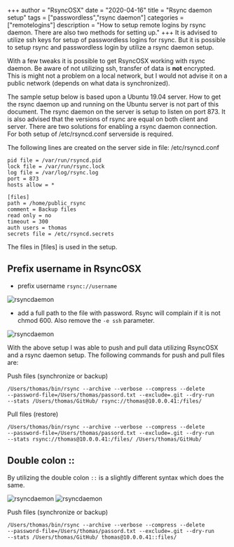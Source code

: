 +++
author = "RsyncOSX"
date = "2020-04-16"
title =  "Rsync daemon setup"
tags = ["passwordless","rsync daemon"]
categories = ["remotelogins"]
description = "How to setup remote logins by rsync daemon. There are also two methods for setting up."
+++
It is advised to utilize ssh keys for setup of passwordless logins for rsync. But it is possible to setup rsync and passwordless login by utilize a rsync daemon setup.

With a few tweaks it is possible to get RsyncOSX working with rsync daemon. Be aware of not utilizing ssh, transfer of data is **not** encrypted. This is might not a problem on a local network, but I would not advise it on a public network (depends on what data is synchronized).

The sample setup below is based upon a Ubuntu 19.04 server. How to get the rsync daemon up and running on the Ubuntu server is not part of this document. The rsync daemon on the server is setup to listen on port 873. It is also advised that the versions of rsync are equal on both client and server. There are two solutions for enabling a rsync daemon connection. For both setup of /etc/rsyncd.conf serverside is required.

The following lines are created on the server side in file: /etc/rsyncd.conf
```
pid file = /var/run/rsyncd.pid
lock file = /var/run/rsync.lock
log file = /var/log/rsync.log
port = 873
hosts allow = *
```
```
[files]
path = /home/public_rsync
comment = Backup files
read only = no
timeout = 300
auth users = thomas
secrets file = /etc/rsyncd.secrets
```

The files in [files] is used in the setup.

## Prefix username in RsyncOSX

- prefix username `rsync://username`

![rsyncdaemon](/images/RsyncOSX/master/rsyncdaemon/rsyncdaemon1.png)

- add a full path to the file with password. Rsync will complain if it is not chmod 600. Also remove the `-e ssh` parameter.

![rsyncdaemon](/images/RsyncOSX/master/rsyncdaemon/rsyncdaemon2.png)

With the above setup I was able to push and pull data utilizing RsyncOSX and a rsync daemon setup. The following commands for push and pull files are:

Push files (synchronize or backup)
```
/Users/thomas/bin/rsync --archive --verbose --compress --delete
--password-file=/Users/thomas/passord.txt --exclude=.git --dry-run
--stats /Users/thomas/GitHub/ rsync://thomas@10.0.0.41:/files/
```
Pull files (restore)
```
/Users/thomas/bin/rsync --archive --verbose --compress --delete
--password-file=/Users/thomas/passord.txt --exclude=.git --dry-run
--stats rsync://thomas@10.0.0.41:/files/ /Users/thomas/GitHub/
```
## Double colon ::

By utilizing the double colon `::` is a slightly different syntax which does the same.  

![rsyncdaemon](/images/RsyncOSX/master/rsyncdaemon/rsyncdaemon3.png)
![rsyncdaemon](/images/RsyncOSX/master/rsyncdaemon/rsyncdaemon4.png)

Push files (synchronize or backup)
```
/Users/thomas/bin/rsync --archive --verbose --compress --delete
--password-file=/Users/thomas/passord.txt --exclude=.git --dry-run
--stats /Users/thomas/GitHub/ thomas@10.0.0.41::files/
```
